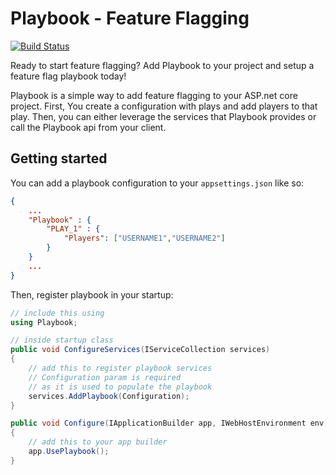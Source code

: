# Playbook - Feature Flagging

[![Build Status](https://travis-ci.com/cacodev/playbook.svg?branch=master)](https://travis-ci.com/cacodev/playbook)

Ready to start feature flagging? Add Playbook to your project and setup a feature flag playbook today!

Playbook is a simple way to add feature flagging to your ASP.net core project. First, You create a configuration with plays and add players to that play. Then, you can either leverage the services that Playbook provides or call the Playbook api from your client.

## Getting started

You can add a playbook configuration to your `appsettings.json` like so:

``` json
{
    ...
    "Playbook" : {
        "PLAY_1" : {
            "Players": ["USERNAME1","USERNAME2"]
        }
    }
    ...
}
```

Then, register playbook in your startup:

``` c#
// include this using
using Playbook;

// inside startup class
public void ConfigureServices(IServiceCollection services)
{
    // add this to register playbook services
    // Configuration param is required 
    // as it is used to populate the playbook
    services.AddPlaybook(Configuration);
}

public void Configure(IApplicationBuilder app, IWebHostEnvironment env)
{
    // add this to your app builder   
    app.UsePlaybook();
}
```